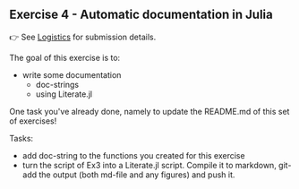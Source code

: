 <!--This file was generated, do not modify it.-->
## Exercise 4 - **Automatic documentation in Julia**

👉 See [Logistics](/logistics/#submission) for submission details.

The goal of this exercise is to:
- write some documentation
  - doc-strings
  - using Literate.jl

One task you've already done, namely to update the README.md of this set of exercises!

Tasks:
- add doc-string to the functions you created for this exercise
- turn the script of Ex3 into a Literate.jl script.  Compile it to markdown,
  git-add the output (both md-file and any figures) and push it.

